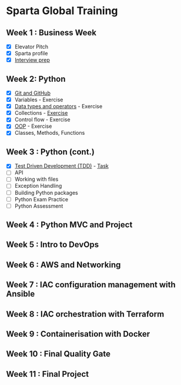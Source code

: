 # Sparta Global Training

## Week 1 : Business Week 

- [x] Elevator Pitch 
- [x] Sparta profile 
- [x] [Interview prep](https://github.com/brittanyharrison/interview_prep)

## Week 2: Python 

- [x] [Git and GitHub](https://github.com/brittanyharrison/engi_89_github_setup)
- [x] Variables - Exercise 
- [x] [Data types and operators](https://github.com/brittanyharrison/engi_89_DataTypes_Operators) - Exercise 
- [x] Collections - [Exercise](https://github.com/brittanyharrison/loops_lists) 
- [x] Control flow - Exercise
- [x] [OOP](https://github.com/brittanyharrison/engi_89_python_oop) - Exercise
- [x] Classes, Methods, Functions
 
## Week 3 : Python (cont.)
- [x] [Test Driven Development (TDD)](https://github.com/brittanyharrison/python_TDD) - [Task](https://github.com/brittanyharrison/tdd_tast_task)
- [ ] API
- [ ] Working with files
- [ ] Exception Handling 
- [ ] Building Python packages
- [ ] Python Exam Practice 
- [ ] Python Assessment 

## Week 4 : Python MVC and Project 

## Week 5 : Intro to DevOps

## Week 6 : AWS and Networking 

## Week 7 : IAC configuration management with Ansible

## Week 8 : IAC orchestration with Terraform 

## Week 9 : Containerisation with Docker

## Week 10 : Final Quality Gate

## Week 11 : Final Project
